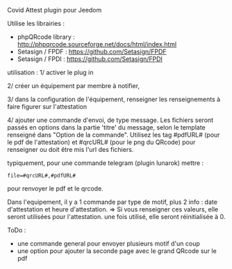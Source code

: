 Covid Attest plugin pour Jeedom

Utilise les librairies :
 * phpQRcode library : http://phpqrcode.sourceforge.net/docs/html/index.html
 *  Setasign / FPDF : https://github.com/Setasign/FPDF
 *  Setasign / FPDI : https://github.com/Setasign/FPDI
 
 
 utilisation :
 1/ activer le plug in
 
 2/ créer un équipement par membre à notifier,
 
 3/ dans la configuration de l'équipement, renseigner les renseignements à faire figurer sur l'attestation
 
 4/ ajouter une commande d'envoi, de type message. Les fichiers seront passés en options dans la partie 'titre' du message, selon le template renseigné dans "Option de la commande". Utilisez les tag #pdfURL# (pour  le pdf de l'attestation) et #qrcURL# (pour le png du QRcode)  pour renseigner ou doit être mis l'url des fichiers.
 

 typiquement, pour une commande telegram (plugin lunarok) mettre : 
 
```file=#qrcURL#,#pdfURL#```

pour renvoyer le pdf et le qrcode.

Dans l'equipement, il y a 1 commande par type de motif, plus 2 info : date d'attestation et heure d'attestation.
=> Si vous renseigner ces valeurs, elle seront utilisées pour l'attestation.
une fois utilisé, elle seront réinitialisée à 0.


ToDo : 
* une commande general pour envoyer plusieurs motif d'un coup
* une option pour ajouter la seconde page avec le grand QRcode sur le pdf

